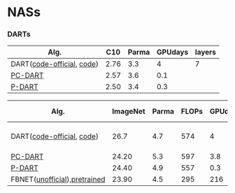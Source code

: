 # NASs

### DARTs
| Alg. | C10 | Parma | GPUdays | layers |
| ------------- | ------------- |------------- |------------- |------------- |
| DART([code-official](https://github.com/quark0/darts), [code](https://github.com/IlyaTrofimov/pt.darts))  |  2.76 | 3.3 | 4 | 7 |
| [PC-DART](https://github.com/yuhuixu1993/PC-DARTS) | 2.57 | 3.6 | 0.1 | |
| [P-DART](https://github.com/chenxin061/pdarts) | 2.50 | 3.4 | 0.3 | |

| Alg. | ImageNet | Parma | FLOPs | GPUdays | searched on |
| ------------- | ------------- |------------- |------------- |------------- |------------- |
| DART([code-official](https://github.com/quark0/darts), [code](https://github.com/IlyaTrofimov/pt.darts)) | 26.7 | 4.7 | 574 | 4 | searched on CIFAR10 |
| [PC-DART](https://github.com/yuhuixu1993/PC-DARTS) | 24.20  | 5.3 | 597 | 3.8 | ImageNet |
| [P-DART](https://github.com/chenxin061/pdarts)     | 24.40 | 4.9| 557 | 0.3 |  CIFAR10 |
| FBNET([unofficial](https://github.com/AnnaAraslanova/FBNet)),[pretrained](https://github.com/facebookresearch/mobile-vision) | 23.90 | 4.5 | 295 | 216 | ImageNet |

